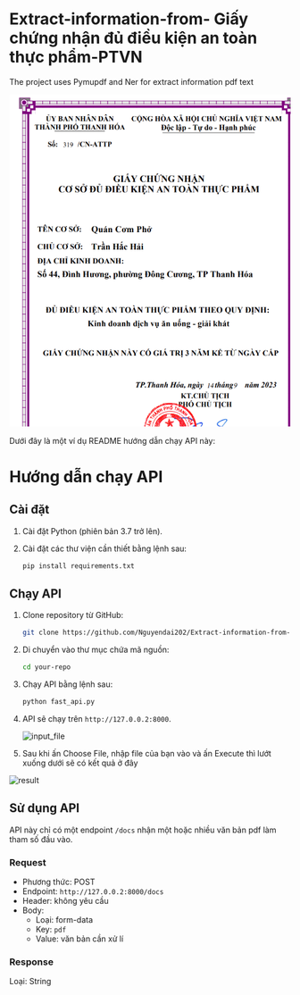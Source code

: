 # Extract-information-from- Giấy chứng nhận đủ điều kiện an toàn thực phẩm-PTVN
The project uses Pymupdf and Ner for extract information pdf text

![input](Screenshot_input.png)


Dưới đây là một ví dụ README hướng dẫn chạy API này:

# Hướng dẫn chạy API

## Cài đặt

1. Cài đặt Python (phiên bản 3.7 trở lên).

2. Cài đặt các thư viện cần thiết bằng lệnh sau:

   ```bash
   pip install requirements.txt
   ```

## Chạy API

1. Clone repository từ GitHub:

   ```bash
   git clone https://github.com/Nguyendai202/Extract-information-from-pdf-text_02.git
   ```

2. Di chuyển vào thư mục chứa mã nguồn:

   ```bash
   cd your-repo
   ```

3. Chạy API bằng lệnh sau:

   ```bash
   python fast_api.py
   ```

4. API sẽ chạy trên `http://127.0.0.2:8000`.

   
   ![input_file](input_file.png)

5. Sau khi ấn Choose File, nhập file của bạn vào và ấn Execute thì lướt xuống dưới sẽ có kết quả ở đây
   
![result](result.png)

## Sử dụng API

API này chỉ có một endpoint `/docs` nhận một hoặc nhiều văn bản pdf làm tham số đầu vào.



### Request

- Phương thức: POST
- Endpoint: `http://127.0.0.2:8000/docs`
- Header: không yêu cầu
- Body:
  - Loại: form-data
  - Key: `pdf`
  - Value: văn bản cần xử lí

### Response

Loại: String



